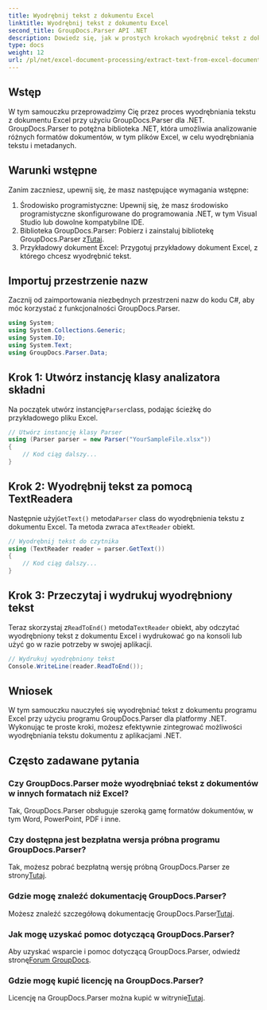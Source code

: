 ```yaml
---
title: Wyodrębnij tekst z dokumentu Excel
linktitle: Wyodrębnij tekst z dokumentu Excel
second_title: GroupDocs.Parser API .NET
description: Dowiedz się, jak w prostych krokach wyodrębnić tekst z dokumentów Excel za pomocą GroupDocs.Parser dla .NET.
type: docs
weight: 12
url: /pl/net/excel-document-processing/extract-text-from-excel-document/
---
```

## Wstęp
W tym samouczku przeprowadzimy Cię przez proces wyodrębniania tekstu z dokumentu Excel przy użyciu GroupDocs.Parser dla .NET. GroupDocs.Parser to potężna biblioteka .NET, która umożliwia analizowanie różnych formatów dokumentów, w tym plików Excel, w celu wyodrębniania tekstu i metadanych.
## Warunki wstępne
Zanim zaczniesz, upewnij się, że masz następujące wymagania wstępne:
1. Środowisko programistyczne: Upewnij się, że masz środowisko programistyczne skonfigurowane do programowania .NET, w tym Visual Studio lub dowolne kompatybilne IDE.
2.  Biblioteka GroupDocs.Parser: Pobierz i zainstaluj bibliotekę GroupDocs.Parser z[Tutaj](https://releases.groupdocs.com/parser/net/).
3. Przykładowy dokument Excel: Przygotuj przykładowy dokument Excel, z którego chcesz wyodrębnić tekst.

## Importuj przestrzenie nazw
Zacznij od zaimportowania niezbędnych przestrzeni nazw do kodu C#, aby móc korzystać z funkcjonalności GroupDocs.Parser.
```csharp
using System;
using System.Collections.Generic;
using System.IO;
using System.Text;
using GroupDocs.Parser.Data;
```
## Krok 1: Utwórz instancję klasy analizatora składni
 Na początek utwórz instancję`Parser`class, podając ścieżkę do przykładowego pliku Excel.
```csharp
// Utwórz instancję klasy Parser
using (Parser parser = new Parser("YourSampleFile.xlsx"))
{
    // Kod ciąg dalszy...
}
```
## Krok 2: Wyodrębnij tekst za pomocą TextReadera
 Następnie użyj`GetText()` metoda`Parser` class do wyodrębnienia tekstu z dokumentu Excel. Ta metoda zwraca a`TextReader` obiekt.
```csharp
// Wyodrębnij tekst do czytnika
using (TextReader reader = parser.GetText())
{
    // Kod ciąg dalszy...
}
```
## Krok 3: Przeczytaj i wydrukuj wyodrębniony tekst
 Teraz skorzystaj z`ReadToEnd()` metoda`TextReader` obiekt, aby odczytać wyodrębniony tekst z dokumentu Excel i wydrukować go na konsoli lub użyć go w razie potrzeby w swojej aplikacji.
```csharp
// Wydrukuj wyodrębniony tekst
Console.WriteLine(reader.ReadToEnd());
```

## Wniosek
W tym samouczku nauczyłeś się wyodrębniać tekst z dokumentu programu Excel przy użyciu programu GroupDocs.Parser dla platformy .NET. Wykonując te proste kroki, możesz efektywnie zintegrować możliwości wyodrębniania tekstu dokumentu z aplikacjami .NET.

## Często zadawane pytania
### Czy GroupDocs.Parser może wyodrębniać tekst z dokumentów w innych formatach niż Excel?
Tak, GroupDocs.Parser obsługuje szeroką gamę formatów dokumentów, w tym Word, PowerPoint, PDF i inne.
### Czy dostępna jest bezpłatna wersja próbna programu GroupDocs.Parser?
 Tak, możesz pobrać bezpłatną wersję próbną GroupDocs.Parser ze strony[Tutaj](https://releases.groupdocs.com/).
### Gdzie mogę znaleźć dokumentację GroupDocs.Parser?
 Możesz znaleźć szczegółową dokumentację GroupDocs.Parser[Tutaj](https://reference.groupdocs.com/parser/net/).
### Jak mogę uzyskać pomoc dotyczącą GroupDocs.Parser?
Aby uzyskać wsparcie i pomoc dotyczącą GroupDocs.Parser, odwiedź stronę[Forum GroupDocs](https://forum.groupdocs.com/c/parser/17).
### Gdzie mogę kupić licencję na GroupDocs.Parser?
 Licencję na GroupDocs.Parser można kupić w witrynie[Tutaj](https://purchase.groupdocs.com/buy).